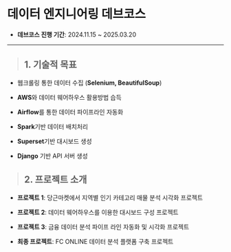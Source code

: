 # 데이터 엔지니어링 데브코스
- **데브코스 진행 기간**: 2024.11.15 ~ 2025.03.20

---

> ## 1. 기술적 목표

- 웹크롤링 통한 데이터 수집 (**Selenium, BeautifulSoup**)

- **AWS**와 데이터 웨어하우스 활용방법 습득
- **Airflow**를 통한 데이터 파이프라인 자동화
- **Spark**기반 데이터 배치처리
- **Superset**기반 대시보드 생성
- **Django** 기반 API 서버 생성

> ## 2. 프로젝트 소개

- **프로젝트 1**: 당근마켓에서 지역별 인기 카테고리 매물 분석 시각화 프로젝트 

- **프로젝트 2**: 데이터 웨어하우스를 이용한 대시보드 구성 프로젝트

- **프로젝트 3**: 금융 데이터 분석 파이프 라인 자동화 및 시각화 프로젝트

- **최종 프로젝트**: FC ONLINE 데이터 분석 플랫폼 구축 프로젝트

